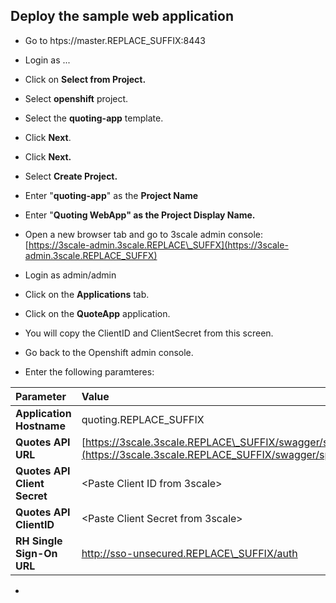 ## Deploy the sample web application

* Go to htps://master.REPLACE\_SUFFIX:8443
* Login as ...
* Click on **Select from Project.**
* Select **openshift** project.
* Select the **quoting-app** template.
* Click **Next**.
* Click **Next.**
* Select **Create Project.**
* Enter "**quoting-app**" as the **Project Name**
* Enter "**Quoting WebApp" **as the** Project Display Name.**
* Open a new browser tab and go to 3scale admin console: [https://3scale-admin.3scale.REPLACE\_SUFFX](https://3scale-admin.3scale.REPLACE_SUFFX)
* Login as admin/admin
* Click on the **Applications** tab.
* Click on the **QuoteApp** application.
* You will copy the ClientID and ClientSecret from this screen.

* Go back to the Openshift admin console.

* Enter the following paramteres:

| Parameter | Value |
| :--- | :--- |
| **Application Hostname** | quoting.REPLACE\_SUFFIX |
| **Quotes API URL** | [https://3scale.3scale.REPLACE\_SUFFIX/swagger/spec/quotes.json](https://3scale.3scale.REPLACE_SUFFIX/swagger/spec/quotes.json) |
| **Quotes API Client Secret** | &lt;Paste Client ID from 3scale&gt; |
| **Quotes API ClientID** | &lt;Paste Client Secret from 3scale&gt; |
| **RH Single Sign-On URL** | http://sso-unsecured.REPLACE\_SUFFIX/auth |

* 


